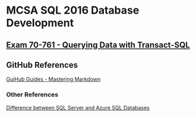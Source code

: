 # MCSA SQL 2016 Database Development

## [Exam 70-761 - Querying Data with Transact-SQL](https://github.com/VR40Disc/MCSA--SQL-2016-Database-Development/tree/master/70-761)

## GitHub References

[GuiHub Guides - Mastering Markdown](https://guides.github.com/features/mastering-markdown)

### Other References

[Difference between SQL Server and Azure SQL Databases](https://docs.microsoft.com/en-gb/azure/sql-database/sql-database-transact-sql-information)
